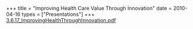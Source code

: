 +++
title = "Improving Health Care Value Through Innovation"
date = 2010-04-16
types = ["Presentations"]
+++
[3.6.17_ImprovingHealthThroughInnovation.pdf](/files/3.6.17_ImprovingHealthThroughInnovation.pdf)
